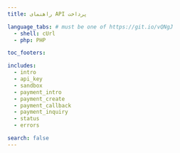 ```yaml
---
title: راهنمای API پرداخت

language_tabs: # must be one of https://git.io/vQNgJ
  - shell: cUrl
  - php: PHP

toc_footers:

includes:
  - intro
  - api_key
  - sandbox
  - payment_intro
  - payment_create
  - payment_callback
  - payment_inquiry
  - status
  - errors

search: false
---
```

